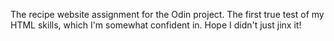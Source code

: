 The recipe website assignment for the Odin project. The first true test of my HTML skills, which I'm somewhat confident in. Hope I didn't just jinx it!
